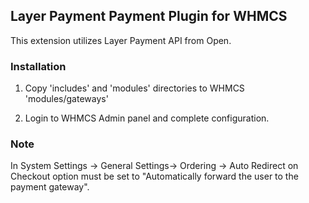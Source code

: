 ## Layer Payment Payment Plugin for WHMCS

This extension utilizes Layer Payment API from Open.

### Installation

1. Copy 'includes' and 'modules' directories to WHMCS 'modules/gateways'

2. Login to WHMCS Admin panel and complete configuration.



### Note 

In System Settings -> General Settings-> Ordering -> Auto Redirect on Checkout option must be set to "Automatically forward the user to the payment gateway".
